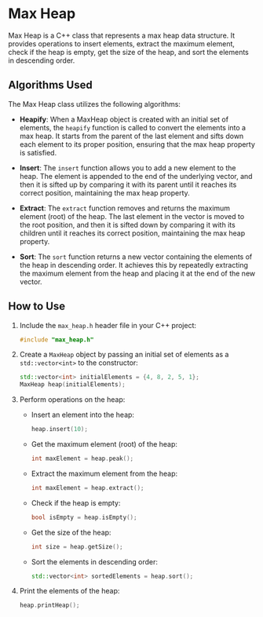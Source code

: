 # Max Heap

Max Heap is a C++ class that represents a max heap data structure. It provides operations to insert elements, extract the maximum element, check if the heap is empty, get the size of the heap, and sort the elements in descending order.

## Algorithms Used

The Max Heap class utilizes the following algorithms:

- **Heapify**: When a MaxHeap object is created with an initial set of elements, the `heapify` function is called to convert the elements into a max heap. It starts from the parent of the last element and sifts down each element to its proper position, ensuring that the max heap property is satisfied.

- **Insert**: The `insert` function allows you to add a new element to the heap. The element is appended to the end of the underlying vector, and then it is sifted up by comparing it with its parent until it reaches its correct position, maintaining the max heap property.

- **Extract**: The `extract` function removes and returns the maximum element (root) of the heap. The last element in the vector is moved to the root position, and then it is sifted down by comparing it with its children until it reaches its correct position, maintaining the max heap property.

- **Sort**: The `sort` function returns a new vector containing the elements of the heap in descending order. It achieves this by repeatedly extracting the maximum element from the heap and placing it at the end of the new vector.


## How to Use

1. Include the `max_heap.h` header file in your C++ project:

   ```cpp
   #include "max_heap.h"
   ```

2. Create a `MaxHeap` object by passing an initial set of elements as a `std::vector<int>` to the constructor:

   ```cpp
   std::vector<int> initialElements = {4, 8, 2, 5, 1};
   MaxHeap heap(initialElements);
   ```

3. Perform operations on the heap:

   - Insert an element into the heap:

     ```cpp
     heap.insert(10);
     ```

   - Get the maximum element (root) of the heap:

     ```cpp
     int maxElement = heap.peak();
     ```

   - Extract the maximum element from the heap:

     ```cpp
     int maxElement = heap.extract();
     ```

   - Check if the heap is empty:

     ```cpp
     bool isEmpty = heap.isEmpty();
     ```

   - Get the size of the heap:

     ```cpp
     int size = heap.getSize();
     ```

   - Sort the elements in descending order:

     ```cpp
     std::vector<int> sortedElements = heap.sort();
     ```

4. Print the elements of the heap:

   ```cpp
   heap.printHeap();
   ```
